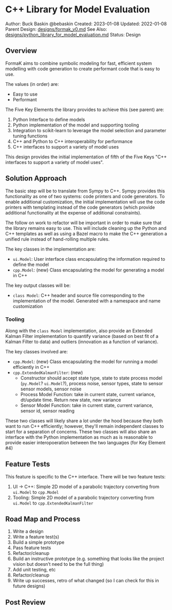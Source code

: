 # C++ Library for Model Evaluation

Author: Buck Baskin @bebaskin
Created: 2023-01-08
Updated: 2022-01-08
Parent Design: [designs/formak_v0.md](../designs/formak_v0.md)
See Also: [designs/python_library_for_model_evaluation.md](../designs/python_library_for_model_evaluation.md)
Status: Design

## Overview

FormaK aims to combine symbolic modeling for fast, efficient system modelling
with code generation to create performant code that is easy to use.

The values (in order) are:

- Easy to use
- Performant

The Five Key Elements the library provides to achieve this (see parent) are:
1. Python Interface to define models
2. Python implementation of the model and supporting tooling
3. Integration to scikit-learn to leverage the model selection and parameter tuning functions
4. C++ and Python to C++ interoperability for performance
5. C++ interfaces to support a variety of model uses

This design provides the initial implementation of fifth of the Five Keys
"C++ interfaces to support a variety of model uses".

## Solution Approach

The basic step will be to translate from Sympy to C++. Sympy provides this
functionality as one of two systems: code printers and code generators. To
enable additional customization, the initial implementation will use the code
printers with templating instead of the code generators (which provide
additional functionality at the expense of additional constraints).

The follow on work to refactor will be important in
order to make sure that the library remains easy to use. This will include
cleaning up the Python and C++ templates as well as using a Bazel macro to make
the C++ generation a unified rule instead of hand-rolling multiple rules.

The key classes in the implementation are:
- `ui.Model`: User interface class encapsulating the information required to
  define the model
- `cpp.Model`: (new) Class encapsulating the model for generating a model
  in C++

The key output classes will be:
- `class Model`: C++ header and source file corresponding to the implementation of the model. Generated with a namespace and name customization

### Tooling

Along with the `class Model` implementation, also provide an Extended Kalman Filter
implementation to quantify variance (based on best fit of a Kalman Filter to
data) and outliers (innovation as a function of variance).

The key classes involved are:
- `cpp.Model`: (new) Class encapsulating the model for running a model efficiently in C++
- `cpp.ExtendedKalmanFilter`: (new)
	- Constructor should accept state type, state to state process model (`py.Model`? `ui.Model`?), process noise, sensor types, state to sensor sensor models, sensor noise
	- Process Model Function: take in current state, current variance, dt/update time. Return new state, new variance
	- Sensor Model Function: take in current state, current variance, sensor id, sensor reading

These two classes will likely share a lot under the hood because they both want
to run C++ efficiently; however, they'll remain independent classes to start
for a separation of concerns. These two classes will also share an interface
with the Python implementation as much as is reasonable to provide easier
interopoeration between the two languages (for Key Element #4)

## Feature Tests

This feature is specific to the C++ interface. There will be two feature tests:
1. UI -> C++: Simple 2D model of a parabolic trajectory converting from `ui.Model` to `cpp.Model`
2. Tooling: Simple 2D model of a parabolic trajectory converting from `ui.Model` to `cpp.ExtendedKalmanFilter`

## Road Map and Process

1. Write a design
2. Write a feature test(s)
3. Build a simple prototype
4. Pass feature tests
5. Refactor/cleanup
6. Build an instructive prototype (e.g. something that looks like the project vision but doesn’t need to be the full thing)
7. Add unit testing, etc
8. Refactor/cleanup
9. Write up successes, retro of what changed (so I can check for this in future designs)

## Post Review
